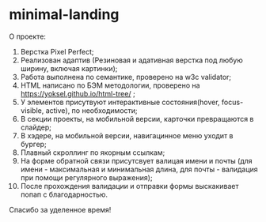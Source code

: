 # minimal-landing

О проекте:

1. Верстка Pixel Perfect;
2. Реализован адаптив (Резиновая и адативная верстка под любую ширину, включая картинки);
3. Работа выполнена по семантике, проверено на w3c validator;
4. HTML написано по БЭМ методологии, проверено на https://yoksel.github.io/html-tree/ ;
5. У элементов присутвуют интерактивные состояния(hover, focus-visible, active), по необходимости;
6. В секции проекты, на мобильной версии, карточки превращаются в слайдер;
7. В хэдере, на мобильной версии, навигацинное меню уходит в бургер;
8. Плавный скроллинг по якорным ссылкам;
9. На форме обратной связи присутсвует валицая имени и почты (для имени - максимальная и минимальная длина, для почты - валидация при помощи регулярного выражения);
10. После прохождения валидации и отправки формы выскакивает попап с благодарностью.


Спасибо за уделенное время!
